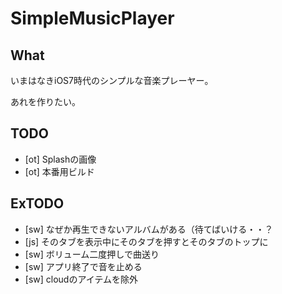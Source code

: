 # SimpleMusicPlayer

## What
いまはなきiOS7時代のシンプルな音楽プレーヤー。

あれを作りたい。

## TODO
- [ot] Splashの画像
- [ot] 本番用ビルド

## ExTODO
- [sw] なぜか再生できないアルバムがある（待てばいける・・？
- [js] そのタブを表示中にそのタブを押すとそのタブのトップに
- [sw] ボリューム二度押しで曲送り
- [sw] アプリ終了で音を止める
- [sw] cloudのアイテムを除外
